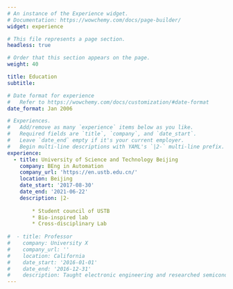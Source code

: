 ```yaml
---
# An instance of the Experience widget.
# Documentation: https://wowchemy.com/docs/page-builder/
widget: experience

# This file represents a page section.
headless: true

# Order that this section appears on the page.
weight: 40

title: Education
subtitle:

# Date format for experience
#   Refer to https://wowchemy.com/docs/customization/#date-format
date_format: Jan 2006

# Experiences.
#   Add/remove as many `experience` items below as you like.
#   Required fields are `title`, `company`, and `date_start`.
#   Leave `date_end` empty if it's your current employer.
#   Begin multi-line descriptions with YAML's `|2-` multi-line prefix.
experience:
  - title: University of Science and Technology Beijing
    company: BEng in Automation
    company_url: 'https://en.ustb.edu.cn/'
    location: Beijing
    date_start: '2017-08-30'
    date_end: '2021-06-22'
    description: |2-
        
        * Student council of USTB
        * Bio-inspired lab
        * Cross-disciplinary Lab
        
#  - title: Professor
#    company: University X
#    company_url: ''
#    location: California
#    date_start: '2016-01-01'
#    date_end: '2016-12-31'
#    description: Taught electronic engineering and researched semiconductor physics.
---
```

